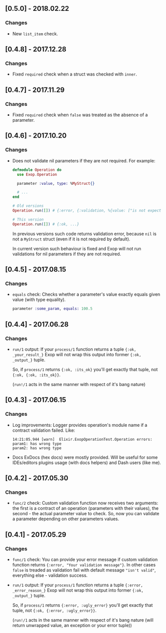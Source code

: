 ## [0.5.0] - 2018.02.22

### Changes

- New `list_item` check.

## [0.4.8] - 2017.12.28

### Changes

- Fixed `required` check when a struct was checked with `inner`.

## [0.4.7] - 2017.11.29

### Changes

- Fixed `required` check when `false` was treated as the absence of a parameter.

## [0.4.6] - 2017.10.20

### Changes

- Does not validate nil parameters if they are not required. For example:

  ```elixir
  defmodule Operation do
    use Exop.Operation

    parameter :value, type: %MyStruct{}

    # ...
  end

  # Old versions
  Operation.run([]) # {:error, {:validation, %{value: ["is not expected struct"]}}

  # This version
  Operation.run([]) # {:ok, ...}
  ```

  In previous versions such code returns validation error, because `nil` is not a `MyStruct` struct (even if it is not required by default).

  In current version such behaviour is fixed and Exop will not run validations for nil parameters if they are not required.

## [0.4.5] - 2017.08.15

### Changes

- `equals` check:
  Checks whether a parameter's value exactly equals given value (with type equality).

  ```elixir
  parameter :some_param, equals: 100.5
  ```

## [0.4.4] - 2017.06.28

### Changes

- `run/1` output:
  If your `process/1` function returns a tuple `{:ok, _your_result_}` Exop will not wrap this output into former `{:ok, _output_}` tuple.

  So, if `process/1` returns `{:ok, :its_ok}` you'll get exactly that tuple, not `{:ok, {:ok, :its_ok}}`.

  (`run!/1` acts in the same manner with respect of it's bang nature)

## [0.4.3] - 2017.06.15

### Changes

- Log improvements:
  Logger provides operation's module name if a contract validation failed. Like:
  ```
  14:21:05.944 [warn]  Elixir.ExopOperationTest.Operation errors:
  param1: has wrong type
  param2: has wrong type
  ```
- Docs
  ExDocs (hex docs) were mostly provided.
  Will be useful for some IDEs/editors plugins usage (with docs helpers) and Dash users (like me).

## [0.4.2] - 2017.05.30

### Changes

- `func/2` check:
  Custom validation function now receives two arguments: the first is a contract of an operation (parameters with their values),
  the second - the actual parameter value to check. So, now you can validate a parameter depending on other parameters values.

## [0.4.1] - 2017.05.29

### Changes

- `func/1` check:
  You can provide your error message if custom validation function returns `{:error, "Your validation message"}`.
  In other cases `false` is treaded as validation fail with default message `"isn't valid"`, everything else - validation success.
- `run/1` output:
  If your `process/1` function returns a tuple `{:error, _error_reason_}` Exop will not wrap this output into former `{:ok, _output_}` tuple.

  So, if `process/1` returns `{:error, :ugly_error}` you'll get exactly that tuple, not `{:ok, {:error, :ugly_error}}`.

  (`run!/1` acts in the same manner with respect of it's bang nature (will return unwrapped value, an exception or your error tuple))
